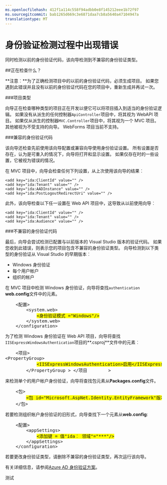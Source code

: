 ```yaml
---
ms.openlocfilehash: 412f1a114c558f94adbb0e8f145212eee1b72f97
ms.sourcegitcommit: bab1265d669c3e6871daa7cb8a5640a47104947a
translationtype: MT
---
```

<properties 
    pageTitle="身份验证检测过程中出现错误" 
    description="活动目录连接向导检测到不兼容的身份验证类型" 
    services="active-directory" 
    documentationCenter="" 
    authors="patshea123" 
    manager="douge" 
    editor="tglee"/>
  
<tags 
    ms.service="active-directory" 
    ms.workload="web" 
    ms.tgt_pltfrm="vs-getting-started" 
    ms.devlang="na" 
    ms.topic="article" 
    ms.date="07/22/2015" 
    ms.author="patshea"/>

# 身份验证检测过程中出现错误

同时检测以前的身份验证代码，该向导检测到不兼容的身份验证类型。   

##正在检查什么？

**注意︰**为了正确检测项目中的以前的身份验证代码，必须生成项目。  如果您遇到此错误并且没有以前的身份验证代码在您的项目中，重新生成并再试一次。

###项目类型

向导正在检查哪种类型的项目正在开发以便它可以将项目插入到适当的身份验证逻辑。  如果没有从派生的任何控制器`ApiController`项目中，将其视为 WebAPI 项目。  如果仅从派生的控制器`MVC.Controller`项目中，将其视为一个 MVC 项目。  其他被视为不受支持的向导。  WebForms 项目当前不支持。

###兼容的身份验证代码

该向导还检查先前使用该向导配置或兼容向导使用身份验证设置。  所有设置是否存在，认为是可重入的情况下，向导将打开和显示设置。  如果仅存在时的一些设置，它被视为错误的情况。

在 MVC 项目中，向导会检查任何下列设置，从上次使用该向导的结果︰

    <add key="ida:ClientId" value="" />
    <add key="ida:Tenant" value="" />
    <add key="ida:AADInstance" value="" />
    <add key="ida:PostLogoutRedirectUri" value="" />

此外，该向导检查以下任一设置在 Web API 项目中，这导致从以前使用向导︰

    <add key="ida:ClientId" value="" />
    <add key="ida:Tenant" value="" />
    <add key="ida:Audience" value="" />

###不兼容的身份验证代码

最后，向导会尝试检测已配置与以前版本的 Visual Studio 版本的验证代码。 如果您收到此错误，则表示您的项目包含不兼容的身份验证类型。 向导检测到以下类型的身份验证从 Visual Studio 的早期版本︰

* Windows 身份验证 
* 每个用户帐户 
* 组织的帐户 
 

在 MVC 项目中检测 Windows 身份验证，向导将查找`authentication` **web.config**文件中的元素。

<pre>
    &lt;配置&gt;
        &lt;system.web&gt;
            <span style="background-color: yellow">&lt;身份验证模式 ="Windows"/&gt;</span>
        &lt;/system.web&gt;
    &lt;/configuration&gt;
</pre>

为了检测 Windows 身份验证在 Web API 项目，向导将查找`IISExpressWindowsAuthentication`项目的**.csproj**文件中的元素︰

<pre>
    &lt;项目&gt;
&lt;PropertyGroup&gt;
            <span style="background-color: yellow">&lt;IISExpressWindowsAuthentication&gt;启用&lt;/IISExpressWindowsAuthentication&gt;</span>
        &lt;/PropertyGroup > &lt;/项目        &gt;
</pre>

来检测单个的用户帐户身份验证，向导将查找包元素从**Packages.config**文件。

<pre>
    &lt;包&gt;
        <span style="background-color: yellow">&lt;包 id="Microsoft.AspNet.Identity.EntityFramework"版本"2.1.0"= targetFramework ="net45"/&gt;</span>
    &lt;/包&gt;
</pre>

若要检测组织帐户身份验证的旧形式，向导查找下一个元素从**web.config**:

<pre>
    &lt;配置&gt;
        &lt;appSettings&gt;
            <span style="background-color: yellow">&lt;添加键 = 值"ida︰ 领域"="***"/&gt;</span>
        &lt;/appSettings&gt;
    &lt;/configuration&gt;
</pre>

若要更改身份验证类型，请删除不兼容的身份验证类型，再次运行该向导。

有关详细信息，请参阅[Azure AD 身份验证方案](active-directory-authentication-scenarios.md)。
 

测试
